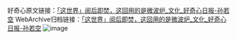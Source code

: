 好奇心原文链接：[「这世界」阅后即焚，这回用的是微波炉_文化_好奇心日报-孙若空](https://www.qdaily.com/articles/2497.html)
WebArchive归档链接：[「这世界」阅后即焚，这回用的是微波炉_文化_好奇心日报-孙若空](http://web.archive.org/web/20160421065621/http://www.qdaily.com/articles/2497.html)
![image](http://ww3.sinaimg.cn/large/007d5XDply1g3v68kvn19j30u03yu7wh)